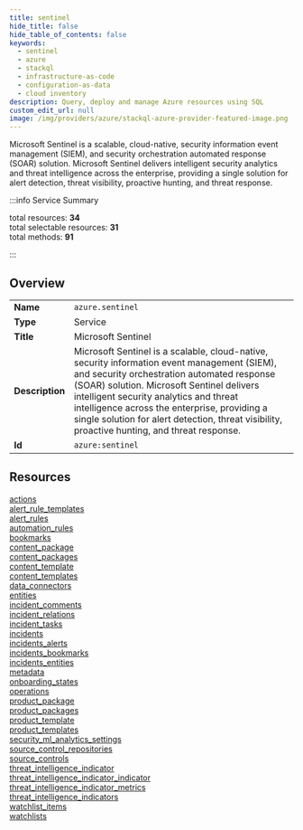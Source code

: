 ```yaml
---
title: sentinel
hide_title: false
hide_table_of_contents: false
keywords:
  - sentinel
  - azure
  - stackql
  - infrastructure-as-code
  - configuration-as-data
  - cloud inventory
description: Query, deploy and manage Azure resources using SQL
custom_edit_url: null
image: /img/providers/azure/stackql-azure-provider-featured-image.png
---
```


Microsoft Sentinel is a scalable, cloud-native, security information event management (SIEM), and security orchestration automated response (SOAR) solution. Microsoft Sentinel delivers intelligent security analytics and threat intelligence across the enterprise, providing a single solution for alert detection, threat visibility, proactive hunting, and threat response.  
    
:::info Service Summary

<div class="row">
<div class="providerDocColumn">
<span>total resources:&nbsp;<b>34</b></span><br />
<span>total selectable resources:&nbsp;<b>31</b></span><br />
<span>total methods:&nbsp;<b>91</b></span><br />
</div>
</div>

:::

## Overview
<table><tbody>
<tr><td><b>Name</b></td><td><code>azure.sentinel</code></td></tr>
<tr><td><b>Type</b></td><td>Service</td></tr>
<tr><td><b>Title</b></td><td>Microsoft Sentinel</td></tr>
<tr><td><b>Description</b></td><td>Microsoft Sentinel is a scalable, cloud-native, security information event management (SIEM), and security orchestration automated response (SOAR) solution. Microsoft Sentinel delivers intelligent security analytics and threat intelligence across the enterprise, providing a single solution for alert detection, threat visibility, proactive hunting, and threat response.</td></tr>
<tr><td><b>Id</b></td><td><code>azure:sentinel</code></td></tr>
</tbody></table>

## Resources
<div class="row">
<div class="providerDocColumn">
<a href="/providers/azure/sentinel/actions/">actions</a><br />
<a href="/providers/azure/sentinel/alert_rule_templates/">alert_rule_templates</a><br />
<a href="/providers/azure/sentinel/alert_rules/">alert_rules</a><br />
<a href="/providers/azure/sentinel/automation_rules/">automation_rules</a><br />
<a href="/providers/azure/sentinel/bookmarks/">bookmarks</a><br />
<a href="/providers/azure/sentinel/content_package/">content_package</a><br />
<a href="/providers/azure/sentinel/content_packages/">content_packages</a><br />
<a href="/providers/azure/sentinel/content_template/">content_template</a><br />
<a href="/providers/azure/sentinel/content_templates/">content_templates</a><br />
<a href="/providers/azure/sentinel/data_connectors/">data_connectors</a><br />
<a href="/providers/azure/sentinel/entities/">entities</a><br />
<a href="/providers/azure/sentinel/incident_comments/">incident_comments</a><br />
<a href="/providers/azure/sentinel/incident_relations/">incident_relations</a><br />
<a href="/providers/azure/sentinel/incident_tasks/">incident_tasks</a><br />
<a href="/providers/azure/sentinel/incidents/">incidents</a><br />
<a href="/providers/azure/sentinel/incidents_alerts/">incidents_alerts</a><br />
<a href="/providers/azure/sentinel/incidents_bookmarks/">incidents_bookmarks</a><br />
</div>
<div class="providerDocColumn">
<a href="/providers/azure/sentinel/incidents_entities/">incidents_entities</a><br />
<a href="/providers/azure/sentinel/metadata/">metadata</a><br />
<a href="/providers/azure/sentinel/onboarding_states/">onboarding_states</a><br />
<a href="/providers/azure/sentinel/operations/">operations</a><br />
<a href="/providers/azure/sentinel/product_package/">product_package</a><br />
<a href="/providers/azure/sentinel/product_packages/">product_packages</a><br />
<a href="/providers/azure/sentinel/product_template/">product_template</a><br />
<a href="/providers/azure/sentinel/product_templates/">product_templates</a><br />
<a href="/providers/azure/sentinel/security_ml_analytics_settings/">security_ml_analytics_settings</a><br />
<a href="/providers/azure/sentinel/source_control_repositories/">source_control_repositories</a><br />
<a href="/providers/azure/sentinel/source_controls/">source_controls</a><br />
<a href="/providers/azure/sentinel/threat_intelligence_indicator/">threat_intelligence_indicator</a><br />
<a href="/providers/azure/sentinel/threat_intelligence_indicator_indicator/">threat_intelligence_indicator_indicator</a><br />
<a href="/providers/azure/sentinel/threat_intelligence_indicator_metrics/">threat_intelligence_indicator_metrics</a><br />
<a href="/providers/azure/sentinel/threat_intelligence_indicators/">threat_intelligence_indicators</a><br />
<a href="/providers/azure/sentinel/watchlist_items/">watchlist_items</a><br />
<a href="/providers/azure/sentinel/watchlists/">watchlists</a><br />
</div>
</div>
